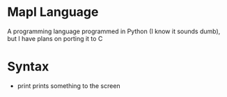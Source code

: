 # Mapl Language
A programming language programmed in Python (I know it sounds dumb), but I have plans on porting it to C

# Syntax
- print
prints something to the screen
